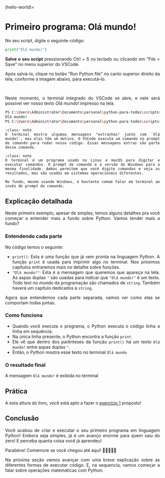 (hello-world)=
# Primeiro programa: Olá mundo!

<div style="text-align: justify">

No seu script, digite o seguinte código:

```python
print("Olá mundo!")
```

**Salve o seu script** pressionando Ctrl + S no teclado ou clicando em "File > Save" no menu superior do VSCode. 

Após salvá-lo, clique no botão "Run Python file" no canto superior direito da tela, conforme a imagem abaixo, para executá-lo.

```{image} ../img/cap03-sec00-run-python-file-icon.png
```

</br>Neste momento, o terminal integrado do VSCode se abre, e nele será possível ver nosso texto *Olá mundo!* impresso na tela.

```bash
PS C:\Users\Administrator\Documents\personal\python-para-todos\scripts> & C:/Users/Administrator/AppData/Local/Programs/Python/Python312/python.exe c:/Users/Administrator/Documents/personal/python-para-todos/scripts/meu_primeiro_script.py
Olá mundo!
PS C:\Users\Administrator\Documents\personal\python-para-todos\scripts>
```

```{admonition} Nota 1
:class: note
O terminal mostra algumas mensagens "estranhas" junto com `Olá mundo!`, mas elas têm um motivo. O VSCode executa um comando no prompt de comando para rodar nosso código. Essas mensagens extras são parte desse comando.
```

```{admonition} Nota 2
:class: note
O terminal é um programa usado no Linux e macOS para digitar e executar comandos. O prompt de comando é a versão do Windows para a mesma finalidade. Ambos permitem que você digite comandos e veja os resultados, mas são usados em sistemas operacionais diferentes.

No fundo, mesmo usando Windows, é bastante comum falar em terminal ao invés de prompt de comando.
```

## Explicação detalhada

Neste primeiro exemplo, apesar de simples, temos alguns detalhes pra você começar a entender mais a fundo sobre Python. Vamos tender mais a fundo?

### Entendendo cada parte

No código temos o seguinte:
- `print()`: Esta é uma função que já vem pronta na linguagem Python. A função `print` é usada para imprimir algo no terminal. Nos próximos capítulos entraremos mais no detalhe sobre funções.
- `"Olá mundo!"`: Esta é a mensagem que queremos que apareça na tela. As aspas duplas `"` são usadas para indicar que `"Olá mundo!"` é um texto. Todo text no mundo da programação são chamados de `string`. Também haverá um capítulo dedicados à `string`.

Agora que entendemos cada parte separada, vamos ver como elas se comportam todas juntas.
  
### Como funciona

- Quando você executa o programa, o Python executa o código linha a linha em sequência.
- Na única linha presente, o Python encontra a função `print`.
- Ele vê que dentro dos parênteses da função `print()` há um texto `Olá mundo!` entre aspas duplas `"`.
- Então, o Python mostra esse texto no terminal `Olá mundo`

### O resultado final

A mensagem `Olá mundo!` é exibida no terminal


## Prática

A esta altura do livro, você está apto a fazer o [exercício 1](exercício-1) proposto!

## Conclusão

Você acabou de criar e executar o seu primeiro programa em linguagem Python! Embora seja simples, já é um avanço enorme para quem saiu do zero! E perceba quanta coisa você já aprendeu!

Parabéns! Comemore se você chegou até aqui! 🤝🎉🙌🥳🤩

Na próxima seção vamos avançar com uma breve explicação sobre as diferentes formas de executar código. E, na sequencia, vamos começar a falar sobre operações matemáticas com Python.

</div>